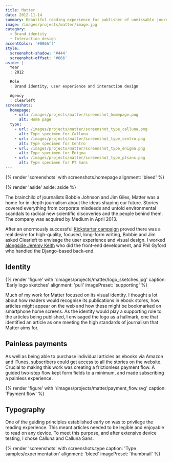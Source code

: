 ```yaml
---
title: Matter
date: 2012-11-14
summary: Beautiful reading experience for publisher of unmissable journalism.
image: /images/projects/matter/image.jpg
category:
  - Brand identity
  - Interaction design
accentColor: '#006Aff'
style:
  screenshot-shadow: '#444'
  screenshot-offset: '#666'
aside: |
  Year
  : 2012

  Role
  : Brand identity, user experience and interaction design

  Agency
  : Clearleft
screenshots:
  homepage:
    - url: /images/projects/matter/screenshot_homepage.png
      alt: Home page
  type:
    - url: /images/projects/matter/screenshot_type_calluna.png
      alt: Type specimen for Calluna
    - url: /images/projects/matter/screenshot_type_centro.png
      alt: Type specimen for Centro
    - url: /images/projects/matter/screenshot_type_enigma.png
      alt: Type specimen for Enigma
    - url: /images/projects/matter/screenshot_type_ptsans.png
      alt: Type specimen for PT Sans
---
```

{% render 'screenshots' with screenshots.homepage
  alignment: 'bleed'
%}

{% render 'aside'
  aside: aside
%}

The brainchild of journalists Bobbie Johnson and Jim Giles, Matter was a home for in-depth journalism about the ideas shaping our future. Stories covered everything from corporate misdeeds and untold environmental scandals to radical new scientific discoveries and the people behind them. The company was acquired by Medium in April 2013.

After an enormously successful [Kickstarter campaign][1] proved there was a real desire for high-quality, focused, long-form writing, Bobbie and Jim asked Clearleft to envisage the user experience and visual design. I worked [alongside Jeremy Keith][2] who did the front-end development, and Phil Gyford who handled the Django-based back-end.

## Identity

{% render 'figure' with '/images/projects/matter/logo_sketches.jpg'
  caption: 'Early logo sketches'
  alignment: 'pull'
  imagePreset: 'supporting'
%}

Much of my work for Matter focused on its visual identity. I thought a lot about how readers would recognise its publications in ebook stores, how articles might appear on the web and how these might be bookmarked on smartphone home screens. As the identity would play a supporting role to the articles being published, I envisaged the logo as a hallmark, one that identified an article as one meeting the high standards of journalism that Matter aims for.

## Painless payments

As well as being able to purchase individual articles as ebooks via Amazon and iTunes, subscribers could get access to all the stories on the website. Crucial to making this work was creating a frictionless payment flow. A guided two-step flow kept form fields to a minimum, and made subscribing a painless experience.

{% render 'figure' with '/images/projects/matter/payment_flow.svg'
  caption: 'Payment flow'
%}

## Typography

One of the guiding principles established early on was to privilege the reading experience. This meant articles needed to be legible and enjoyable to read on any device. To meet this purpose, and after extensive device testing, I chose Calluna and Calluna Sans.

{% render 'screenshots' with screenshots.type
  caption: 'Type samples/experimentation'
  alignment: 'bleed'
  imagePreset: 'thumbnail'
%}

[1]: https://www.kickstarter.com/projects/readmatter/matter
[2]: https://adactio.com/journal/5886
